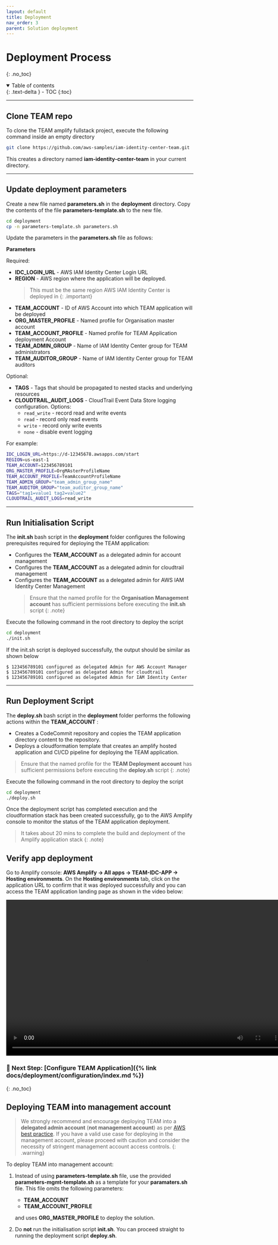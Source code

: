 ```yaml
---
layout: default
title: Deployment
nav_order: 3
parent: Solution deployment
---
```


# Deployment Process
{: .no_toc}

<details open markdown="block">
  <summary>
    Table of contents
  </summary>
  {: .text-delta }
- TOC
{:toc}
</details>

---

## Clone TEAM repo
To clone the TEAM amplify fullstack project, execute the following command inside an empty directory

```sh
git clone https://github.com/aws-samples/iam-identity-center-team.git
```

This creates a directory named **iam-identity-center-team** in your current directory.

---

## Update deployment parameters

Create a new file named **parameters.sh** in the **deployment** directory. Copy the contents of the file **parameters-template.sh** to the new file. 

```sh
cd deployment
cp -n parameters-template.sh parameters.sh
```


Update the parameters in the **parameters.sh** file as follows:

**Parameters**

Required:
- **IDC_LOGIN_URL** - AWS IAM Identity Center Login URL
- **REGION** - AWS region where the application will be deployed.
    > This must be the same region AWS IAM Identity Center is deployed in
    {: .important}
- **TEAM_ACCOUNT** - ID of AWS Account into which TEAM application will be deployed
- **ORG_MASTER_PROFILE** - Named profile for Organisation master account
- **TEAM_ACCOUNT_PROFILE** - Named profile for TEAM Application deployment Account
- **TEAM_ADMIN_GROUP** - Name of IAM Identity Center group for TEAM administrators
- **TEAM_AUDITOR_GROUP** - Name of IAM Identity Center group for TEAM auditors

Optional:
- **TAGS** - Tags that should be propagated to nested stacks and underlying resources
- **CLOUDTRAIL_AUDIT_LOGS** - CloudTrail Event Data Store logging configuration. Options:
  - `read_write` - record read and write events
  - `read` - record only read events
  - `write` - record only write events
  - `none` - disable event logging

For example:

```sh
IDC_LOGIN_URL=https://d-12345678.awsapps.com/start
REGION=us-east-1
TEAM_ACCOUNT=123456789101
ORG_MASTER_PROFILE=OrgMAsterProfileName
TEAM_ACCOUNT_PROFILE=TeamAccountProfileName
TEAM_ADMIN_GROUP="team_admin_group_name"
TEAM_AUDITOR_GROUP="team_auditor_group_name"
TAGS="tag1=value1 tag2=value2"
CLOUDTRAIL_AUDIT_LOGS=read_write
```

---

## Run Initialisation Script
The **init.sh** bash script in the **deployment** folder configures the following prerequisites required for deploying the TEAM application:

- Configures the **TEAM_ACCOUNT** as a delegated admin for account management
- Configures the **TEAM_ACCOUNT** as a delegated admin for cloudtrail management
- Configures the **TEAM_ACCOUNT** as a delegated admin for AWS IAM Identity Center Management
  > Ensure that the named profile for the **Organisation Management account** has sufficient permissions before executing the **init.sh** script
  {: .note}

Execute the following command in the root directory to deploy the script

```sh
cd deployment
./init.sh
```

If the init.sh script is deployed successfully, the output should be similar as shown below

```
$ 123456789101 configured as delegated Admin for AWS Account Manager
$ 123456789101 configured as delegated Admin for cloudtrail
$ 123456789101 configured as delegated Admin for IAM Identity Center
```

---

## Run Deployment Script
The **deploy.sh** bash script in the **deployment** folder performs the following actions within the **TEAM_ACCOUNT** :

- Creates a CodeCommit repository and copies the TEAM application directory content to the repository.
- Deploys a cloudformation template that creates an amplify hosted application and CI/CD pipeline for deploying the TEAM application.

> Ensure that the named profile for the **TEAM Deployment account** has sufficient permissions before executing the **deploy.sh** script
{: .note}

Execute the following command in the root directory to deploy the script

```sh
cd deployment
./deploy.sh
```

Once the deployment script has completed execution and the cloudformation stack has been created successfully, go to the AWS Amplify console to monitor the status of the TEAM application deployment.

> It takes about 20 mins to complete the build and deployment of the Amplify application stack
{: .note}

## Verify app deployment
Go to Amplify console: **AWS Amplify -> All apps -> TEAM-IDC-APP -> Hosting environments**. On the **Hosting environments** tab, click on the application URL to confirm that it was deployed successfully and you can access the TEAM application landing page as shown in the video below:

<video width="750" height="420" frameborder="0" allowfullscreen controls>
<source src="https://d3f99z5n3ls8r1.cloudfront.net/videos/deployment/successful_app_deployment.mov" type="video/mp4">
</video>


### 🚀 Next Step: [Configure TEAM Application]({% link docs/deployment/configuration/index.md %})
{: .no_toc}

## Deploying TEAM into management account
> We strongly recommend and encourage deploying TEAM into a **delegated admin account** (**not management account**) as per [AWS best practice](https://docs.aws.amazon.com/organizations/latest/userguide/orgs_best-practices_mgmt-acct.html#best-practices_mgmt-use). If you have a valid use case for deploying in the management account, please proceed with caution and consider the necessity of stringent management account access controls.
{: .warning}

To deploy TEAM into management account:

1. Instead of using **parameters-template.sh** file, use the provided **parameters-mgmt-template.sh** as a template for your **paramaters.sh** file. This file omits the following parameters:
   - **TEAM_ACCOUNT**
   - **TEAM_ACCOUNT_PROFILE**

    and uses **ORG_MASTER_PROFILE** to deploy the solution.

2. Do **not** run the initialisation script **init.sh**. You can proceed straight to running the deployment script **deploy.sh**.

